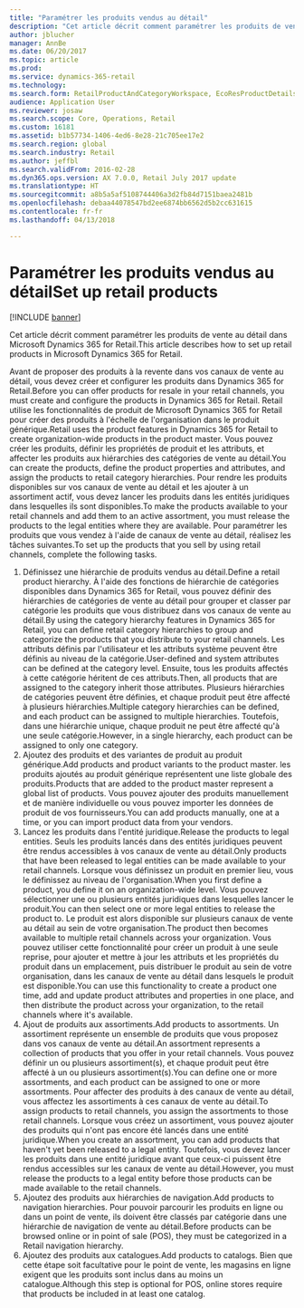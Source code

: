 ```yaml
---
title: "Paramétrer les produits vendus au détail"
description: "Cet article décrit comment paramétrer les produits de vente au détail dans Microsoft Dynamics 365 for Retail."
author: jblucher
manager: AnnBe
ms.date: 06/20/2017
ms.topic: article
ms.prod: 
ms.service: dynamics-365-retail
ms.technology: 
ms.search.form: RetailProductAndCategoryWorkspace, EcoResProductDetails
audience: Application User
ms.reviewer: josaw
ms.search.scope: Core, Operations, Retail
ms.custom: 16181
ms.assetid: b1b57734-1406-4ed6-8e28-21c705ee17e2
ms.search.region: global
ms.search.industry: Retail
ms.author: jeffbl
ms.search.validFrom: 2016-02-28
ms.dyn365.ops.version: AX 7.0.0, Retail July 2017 update
ms.translationtype: HT
ms.sourcegitcommit: a8b5a5af5108744406a3d2fb84d7151baea2481b
ms.openlocfilehash: debaa44078547bd2ee6874bb6562d5b2cc631615
ms.contentlocale: fr-fr
ms.lasthandoff: 04/13/2018

---
```


# <a name="set-up-retail-products"></a><span data-ttu-id="7e406-103">Paramétrer les produits vendus au détail</span><span class="sxs-lookup"><span data-stu-id="7e406-103">Set up retail products</span></span>

[!INCLUDE [banner](includes/banner.md)]

<span data-ttu-id="7e406-104">Cet article décrit comment paramétrer les produits de vente au détail dans Microsoft Dynamics 365 for Retail.</span><span class="sxs-lookup"><span data-stu-id="7e406-104">This article describes how to set up retail products in Microsoft Dynamics 365 for Retail.</span></span>

<span data-ttu-id="7e406-105">Avant de proposer des produits à la revente dans vos canaux de vente au détail, vous devez créer et configurer les produits dans Dynamics 365 for Retail.</span><span class="sxs-lookup"><span data-stu-id="7e406-105">Before you can offer products for resale in your retail channels, you must create and configure the products in Dynamics 365 for Retail.</span></span> <span data-ttu-id="7e406-106">Retail utilise les fonctionnalités de produit de Microsoft Dynamics 365 for Retail pour créer des produits à l'échelle de l'organisation dans le produit générique.</span><span class="sxs-lookup"><span data-stu-id="7e406-106">Retail uses the product features in Dynamics 365 for Retail to create organization-wide products in the product master.</span></span> <span data-ttu-id="7e406-107">Vous pouvez créer les produits, définir les propriétés de produit et les attributs, et affecter les produits aux hiérarchies des catégories de vente au détail.</span><span class="sxs-lookup"><span data-stu-id="7e406-107">You can create the products, define the product properties and attributes, and assign the products to retail category hierarchies.</span></span> <span data-ttu-id="7e406-108">Pour rendre les produits disponibles sur vos canaux de vente au détail et les ajouter à un assortiment actif, vous devez lancer les produits dans les entités juridiques dans lesquelles ils sont disponibles.</span><span class="sxs-lookup"><span data-stu-id="7e406-108">To make the products available to your retail channels and add them to an active assortment, you must release the products to the legal entities where they are available.</span></span> <span data-ttu-id="7e406-109">Pour paramétrer les produits que vous vendez à l'aide de canaux de vente au détail, réalisez les tâches suivantes.</span><span class="sxs-lookup"><span data-stu-id="7e406-109">To set up the products that you sell by using retail channels, complete the following tasks.</span></span>

1.  <span data-ttu-id="7e406-110">Définissez une hiérarchie de produits vendus au détail.</span><span class="sxs-lookup"><span data-stu-id="7e406-110">Define a retail product hierarchy.</span></span> <span data-ttu-id="7e406-111">À l'aide des fonctions de hiérarchie de catégories disponibles dans Dynamics 365 for Retail, vous pouvez définir des hiérarchies de catégories de vente au détail pour grouper et classer par catégorie les produits que vous distribuez dans vos canaux de vente au détail.</span><span class="sxs-lookup"><span data-stu-id="7e406-111">By using the category hierarchy features in Dynamics 365 for Retail, you can define retail category hierarchies to group and categorize the products that you distribute to your retail channels.</span></span> <span data-ttu-id="7e406-112">Les attributs définis par l'utilisateur et les attributs système peuvent être définis au niveau de la catégorie.</span><span class="sxs-lookup"><span data-stu-id="7e406-112">User-defined and system attributes can be defined at the category level.</span></span> <span data-ttu-id="7e406-113">Ensuite, tous les produits affectés à cette catégorie héritent de ces attributs.</span><span class="sxs-lookup"><span data-stu-id="7e406-113">Then, all products that are assigned to the category inherit those attributes.</span></span> <span data-ttu-id="7e406-114">Plusieurs hiérarchies de catégories peuvent être définies, et chaque produit peut être affecté à plusieurs hiérarchies.</span><span class="sxs-lookup"><span data-stu-id="7e406-114">Multiple category hierarchies can be defined, and each product can be assigned to multiple hierarchies.</span></span> <span data-ttu-id="7e406-115">Toutefois, dans une hiérarchie unique, chaque produit ne peut être affecté qu'à une seule catégorie.</span><span class="sxs-lookup"><span data-stu-id="7e406-115">However, in a single hierarchy, each product can be assigned to only one category.</span></span>
2.  <span data-ttu-id="7e406-116">Ajoutez des produits et des variantes de produit au produit générique.</span><span class="sxs-lookup"><span data-stu-id="7e406-116">Add products and product variants to the product master.</span></span> <span data-ttu-id="7e406-117">les produits ajoutés au produit générique représentent une liste globale des produits.</span><span class="sxs-lookup"><span data-stu-id="7e406-117">Products that are added to the product master represent a global list of products.</span></span> <span data-ttu-id="7e406-118">Vous pouvez ajouter des produits manuellement et de manière individuelle ou vous pouvez importer les données de produit de vos fournisseurs.</span><span class="sxs-lookup"><span data-stu-id="7e406-118">You can add products manually, one at a time, or you can import product data from your vendors.</span></span>
3.  <span data-ttu-id="7e406-119">Lancez les produits dans l'entité juridique.</span><span class="sxs-lookup"><span data-stu-id="7e406-119">Release the products to legal entities.</span></span> <span data-ttu-id="7e406-120">Seuls les produits lancés dans des entités juridiques peuvent être rendus accessibles à vos canaux de vente au détail.</span><span class="sxs-lookup"><span data-stu-id="7e406-120">Only products that have been released to legal entities can be made available to your retail channels.</span></span> <span data-ttu-id="7e406-121">Lorsque vous définissez un produit en premier lieu, vous le définissez au niveau de l'organisation.</span><span class="sxs-lookup"><span data-stu-id="7e406-121">When you first define a product, you define it on an organization-wide level.</span></span> <span data-ttu-id="7e406-122">Vous pouvez sélectionner une ou plusieurs entités juridiques dans lesquelles lancer le produit.</span><span class="sxs-lookup"><span data-stu-id="7e406-122">You can then select one or more legal entities to release the product to.</span></span> <span data-ttu-id="7e406-123">Le produit est alors disponible sur plusieurs canaux de vente au détail au sein de votre organisation.</span><span class="sxs-lookup"><span data-stu-id="7e406-123">The product then becomes available to multiple retail channels across your organization.</span></span> <span data-ttu-id="7e406-124">Vous pouvez utiliser cette fonctionnalité pour créer un produit à une seule reprise, pour ajouter et mettre à jour les attributs et les propriétés du produit dans un emplacement, puis distribuer le produit au sein de votre organisation, dans les canaux de vente au détail dans lesquels le produit est disponible.</span><span class="sxs-lookup"><span data-stu-id="7e406-124">You can use this functionality to create a product one time, add and update product attributes and properties in one place, and then distribute the product across your organization, to the retail channels where it's available.</span></span>
4.  <span data-ttu-id="7e406-125">Ajout de produits aux assortiments.</span><span class="sxs-lookup"><span data-stu-id="7e406-125">Add products to assortments.</span></span> <span data-ttu-id="7e406-126">Un assortiment représente un ensemble de produits que vous proposez dans vos canaux de vente au détail.</span><span class="sxs-lookup"><span data-stu-id="7e406-126">An assortment represents a collection of products that you offer in your retail channels.</span></span> <span data-ttu-id="7e406-127">Vous pouvez définir un ou plusieurs assortiment(s), et chaque produit peut être affecté à un ou plusieurs assortiment(s).</span><span class="sxs-lookup"><span data-stu-id="7e406-127">You can define one or more assortments, and each product can be assigned to one or more assortments.</span></span> <span data-ttu-id="7e406-128">Pour affecter des produits à des canaux de vente au détail, vous affectez les assortiments à ces canaux de vente au détail.</span><span class="sxs-lookup"><span data-stu-id="7e406-128">To assign products to retail channels, you assign the assortments to those retail channels.</span></span> <span data-ttu-id="7e406-129">Lorsque vous créez un assortiment, vous pouvez ajouter des produits qui n'ont pas encore été lancés dans une entité juridique.</span><span class="sxs-lookup"><span data-stu-id="7e406-129">When you create an assortment, you can add products that haven't yet been released to a legal entity.</span></span> <span data-ttu-id="7e406-130">Toutefois, vous devez lancer les produits dans une entité juridique avant que ceux-ci puissent être rendus accessibles sur les canaux de vente au détail.</span><span class="sxs-lookup"><span data-stu-id="7e406-130">However, you must release the products to a legal entity before those products can be made available to the retail channels.</span></span>
5.  <span data-ttu-id="7e406-131">Ajoutez des produits aux hiérarchies de navigation.</span><span class="sxs-lookup"><span data-stu-id="7e406-131">Add products to navigation hierarchies.</span></span> <span data-ttu-id="7e406-132">Pour pouvoir parcourir les produits en ligne ou dans un point de vente, ils doivent être classés par catégorie dans une hiérarchie de navigation de vente au détail.</span><span class="sxs-lookup"><span data-stu-id="7e406-132">Before products can be browsed online or in point of sale (POS), they must be categorized in a Retail navigation hierarchy.</span></span>
6.  <span data-ttu-id="7e406-133">Ajoutez des produits aux catalogues.</span><span class="sxs-lookup"><span data-stu-id="7e406-133">Add products to catalogs.</span></span> <span data-ttu-id="7e406-134">Bien que cette étape soit facultative pour le point de vente, les magasins en ligne exigent que les produits sont inclus dans au moins un catalogue.</span><span class="sxs-lookup"><span data-stu-id="7e406-134">Although this step is optional for POS, online stores require that products be included in at least one catalog.</span></span>





